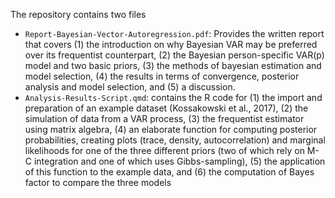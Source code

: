 The repository contains two files
- `Report-Bayesian-Vector-Autoregression.pdf`: Provides the written report that covers (1) the introduction on why Bayesian VAR may be preferred over its frequentist counterpart, (2) the Bayesian person-specific VAR(p) model and two basic priors, (3) the methods of bayesian estimation and model selection, (4) the results in terms of convergence, posterior analysis and model selection, and (5) a discussion.
-  `Analysis-Results-Script.qmd`: contains the R code for (1) the import and preparation of an example dataset (Kossakowski et al., 2017), (2) the simulation of data from a VAR process, (3) the frequentist estimator using matrix algebra, (4) an elaborate function for computing posterior probabilities, creating plots (trace, density, autocorrelation) and marginal likelihoods for one of the three different priors (two of which rely on M-C integration and one of which uses Gibbs-sampling), (5) the application of this function to the example data, and (6) the computation of Bayes factor to compare the three models
